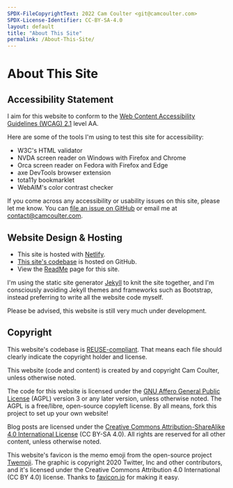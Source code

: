 ```yaml
---
SPDX-FileCopyrightText: 2022 Cam Coulter <git@camcoulter.com>
SPDX-License-Identifier: CC-BY-SA-4.0
layout: default
title: "About This Site"
permalink: /About-This-Site/
---
```


# About This Site

## Accessibility Statement

I aim for this website to conform to the [Web Content Accessibility Guidelines (WCAG) 2.1](https://www.w3.org/TR/WCAG21/) level AA.

Here are some of the tools I'm using to test this site for accessibility:

* W3C's HTML validator
* NVDA screen reader on Windows with Firefox and Chrome
* Orca screen reader on Fedora with Firefox and Edge
* axe DevTools browser extension
* tota11y bookmarklet
* WebAIM's color contrast checker

If you come across any accessibility or usability issues on this site, please let me know. You can [file an issue on GitHub](https://github.com/cncoulter/camcoulter.com/issues) or email me at contact@camcoulter.com.

## Website Design & Hosting

* This site is hosted with [Netlify](https://www.netlify.com/).
* [This site's codebase](https://github.com/cncoulter/camcoulter.com) is hosted on GitHub.
* View the [ReadMe](/About-This-Site/ReadMe/) page for this site.

I'm using the static site generator [Jekyll](https://jekyllrb.com/) to knit the site together, and I'm consciously avoiding Jekyll themes and frameworks such as Bootstrap, instead preferring to write all the website code myself.

Please be advised, this website is still very much under development.

## Copyright

This website's codebase is [REUSE-compliant](https://reuse.software/). That means each file should clearly indicate the copyright holder and license.

This website (code and content) is created by and copyright Cam Coulter, unless otherwise noted.

The code for this website is licensed under the [GNU Affero General Public License](https://www.gnu.org/licenses/agpl-3.0.html) (AGPL) version 3 or any later version, unless otherwise noted. The AGPL is a free/libre, open-source copyleft license. By all means, fork this project to set up your own website!

Blog posts are licensed under the [Creative Commons Attribution-ShareAlike 4.0 International License](https://creativecommons.org/licenses/by-sa/4.0/) (CC BY-SA 4.0). All rights are reserved for all other content, unless otherwise noted.

This website's favicon is the memo emoji from the open-source project [Twemoji](https://twemoji.twitter.com/). The graphic is copyright 2020 Twitter, Inc and other contributors, and it's licensed under the Creative Commons Attribution 4.0 International (CC BY 4.0) license. Thanks to [favicon.io](https://favicon.io/) for making it easy.
